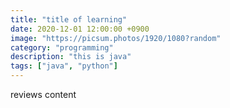 ```yaml
---
title: "title of learning"
date: 2020-12-01 12:00:00 +0900
image: "https://picsum.photos/1920/1080?random"
category: "programming"
description: "this is java"
tags: ["java", "python"]
---
```


reviews content
